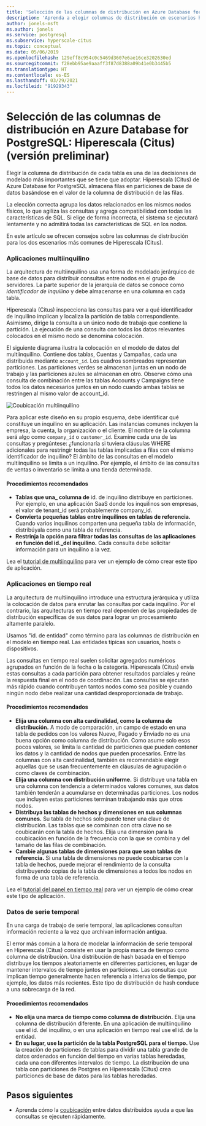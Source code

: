 ```yaml
---
title: 'Selección de las columnas de distribución en Azure Database for PostgreSQL: Hiperescala (Citus)'
description: 'Aprenda a elegir columnas de distribución en escenarios habituales de Azure Database for PostgreSQL: Hiperescala (Citus).'
author: jonels-msft
ms.author: jonels
ms.service: postgresql
ms.subservice: hyperscale-citus
ms.topic: conceptual
ms.date: 05/06/2019
ms.openlocfilehash: 129eff8c954c0c5469d3607e6ae16ce3202630ed
ms.sourcegitcommit: f28ebb95ae9aaaff3f87d8388a09b41e0b3445b5
ms.translationtype: HT
ms.contentlocale: es-ES
ms.lasthandoff: 03/29/2021
ms.locfileid: "91929343"
---
```

# <a name="choose-distribution-columns-in-azure-database-for-postgresql--hyperscale-citus"></a>Selección de las columnas de distribución en Azure Database for PostgreSQL: Hiperescala (Citus) (versión preliminar)

Elegir la columna de distribución de cada tabla es una de las decisiones de modelado más importantes que se tiene que adoptar. Hiperescala (Citus) de Azure Database for PostgreSQL almacena filas en particiones de base de datos basándose en el valor de la columna de distribución de las filas.

La elección correcta agrupa los datos relacionados en los mismos nodos físicos, lo que agiliza las consultas y agrega compatibilidad con todas las características de SQL. Si elige de forma incorrecta, el sistema se ejecutará lentamente y no admitirá todas las características de SQL en los nodos.

En este artículo se ofrecen consejos sobre las columnas de distribución para los dos escenarios más comunes de Hiperescala (Citus).

### <a name="multi-tenant-apps"></a>Aplicaciones multiinquilino

La arquitectura de multiinquilino usa una forma de modelado jerárquico de base de datos para distribuir consultas entre nodos en el grupo de servidores. La parte superior de la jerarquía de datos se conoce como *identificador de inquilino* y debe almacenarse en una columna en cada tabla.

Hiperescala (Citus) inspecciona las consultas para ver a qué identificador de inquilino implican y localiza la partición de tabla correspondiente. Asimismo, dirige la consulta a un único nodo de trabajo que contiene la partición. La ejecución de una consulta con todos los datos relevantes colocados en el mismo nodo se denomina colocación.

El siguiente diagrama ilustra la colocación en el modelo de datos del multiinquilino. Contiene dos tablas, Cuentas y Campañas, cada una distribuida mediante `account_id`. Los cuadros sombreados representan particiones. Las particiones verdes se almacenan juntas en un nodo de trabajo y las particiones azules se almacenan en otro. Observe cómo una consulta de combinación entre las tablas Accounts y Campaigns tiene todos los datos necesarios juntos en un nodo cuando ambas tablas se restringen al mismo valor de account\_id.

![Coubicación multiinquilino](media/concepts-hyperscale-choosing-distribution-column/multi-tenant-colocation.png)

Para aplicar este diseño en su propio esquema, debe identificar qué constituye un inquilino en su aplicación. Las instancias comunes incluyen la empresa, la cuenta, la organización o el cliente. El nombre de la columna será algo como `company_id` o `customer_id`. Examine cada una de las consultas y pregúntese: ¿funcionaría si tuviera cláusulas WHERE adicionales para restringir todas las tablas implicadas a filas con el mismo identificador de inquilino?
El ámbito de las consultas en el modelo multiinquilino se limita a un inquilino. Por ejemplo, el ámbito de las consultas de ventas o inventario se limita a una tienda determinada.

#### <a name="best-practices"></a>Procedimientos recomendados

-   **Tablas que una\_ columna de** id. de inquilino distribuye en particiones. Por ejemplo, en una aplicación SaaS donde los inquilinos son empresas, el valor de tenant\_id será probablemente company\_id.
-   **Convierta pequeñas tablas entre inquilinos en tablas de referencia.** Cuando varios inquilinos comparten una pequeña tabla de información, distribúyala como una tabla de referencia.
-   **Restrinja la opción para filtrar todas las consultas de las aplicaciones en función del id.\_del inquilino.** Cada consulta debe solicitar información para un inquilino a la vez.

Lea el [tutorial de multiinquilino](./tutorial-design-database-hyperscale-multi-tenant.md) para ver un ejemplo de cómo crear este tipo de aplicación.

### <a name="real-time-apps"></a>Aplicaciones en tiempo real

La arquitectura de multiinquilino introduce una estructura jerárquica y utiliza la colocación de datos para enrutar las consultas por cada inquilino. Por el contrario, las arquitecturas en tiempo real dependen de las propiedades de distribución específicas de sus datos para lograr un procesamiento altamente paralelo.

Usamos "id. de entidad" como término para las columnas de distribución en el modelo en tiempo real. Las entidades típicas son usuarios, hosts o dispositivos.

Las consultas en tiempo real suelen solicitar agregados numéricos agrupados en función de la fecha o la categoría. Hiperescala (Citus) envía estas consultas a cada partición para obtener resultados parciales y reúne la respuesta final en el nodo de coordinación. Las consultas se ejecutan más rápido cuando contribuyen tantos nodos como sea posible y cuando ningún nodo debe realizar una cantidad desproporcionada de trabajo.

#### <a name="best-practices"></a>Procedimientos recomendados

-   **Elija una columna con alta cardinalidad, como la columna de distribución.** A modo de comparación, un campo de estado en una tabla de pedidos con los valores Nuevo, Pagado y Enviado no es una buena opción como columna de distribución. Como asume solo esos pocos valores, se limita la cantidad de particiones que pueden contener los datos y la cantidad de nodos que pueden procesarlos. Entre las columnas con alta cardinalidad, también es recomendable elegir aquellas que se usan frecuentemente en cláusulas de agrupación o como claves de combinación.
-   **Elija una columna con distribución uniforme.** Si distribuye una tabla en una columna con tendencia a determinados valores comunes, sus datos también tenderán a acumularse en determinadas particiones. Los nodos que incluyen estas particiones terminan trabajando más que otros nodos.
-   **Distribuya las tablas de hechos y dimensiones en sus columnas comunes.**
    Su tabla de hechos solo puede tener una clave de distribución. Las tablas que se combinan con otra clave no se coubicarán con la tabla de hechos. Elija una dimensión para la coubicación en función de la frecuencia con la que se combina y del tamaño de las filas de combinación.
-   **Cambie algunas tablas de dimensiones para que sean tablas de referencia.** Si una tabla de dimensiones no puede coubicarse con la tabla de hechos, puede mejorar el rendimiento de la consulta distribuyendo copias de la tabla de dimensiones a todos los nodos en forma de una tabla de referencia.

Lea el [tutorial del panel en tiempo real](./tutorial-design-database-hyperscale-realtime.md) para ver un ejemplo de cómo crear este tipo de aplicación.

### <a name="time-series-data"></a>Datos de serie temporal

En una carga de trabajo de serie temporal, las aplicaciones consultan información reciente a la vez que archivan información antigua.

El error más común a la hora de modelar la información de serie temporal en Hiperescala (Citus) consiste en usar la propia marca de tiempo como columna de distribución. Una distribución de hash basada en el tiempo distribuye los tiempos aleatoriamente en diferentes particiones, en lugar de mantener intervalos de tiempo juntos en particiones. Las consultas que implican tiempo generalmente hacen referencia a intervalos de tiempo, por ejemplo, los datos más recientes. Este tipo de distribución de hash conduce a una sobrecarga de la red.

#### <a name="best-practices"></a>Procedimientos recomendados

-   **No elija una marca de tiempo como columna de distribución.** Elija una columna de distribución diferente. En una aplicación de multiinquilino use el id. del inquilino, o en una aplicación en tiempo real use el id. de la entidad.
-   **En su lugar, use la partición de la tabla PostgreSQL para el tiempo.** Use la creación de particiones de tablas para dividir una tabla grande de datos ordenados en función del tiempo en varias tablas heredadas, cada una con diferentes intervalos de tiempo. La distribución de una tabla con particiones de Postgres en Hiperescala (Citus) crea particiones de base de datos para las tablas heredadas.

## <a name="next-steps"></a>Pasos siguientes
- Aprenda cómo la [coubicación](concepts-hyperscale-colocation.md) entre datos distribuidos ayuda a que las consultas se ejecuten rápidamente.
